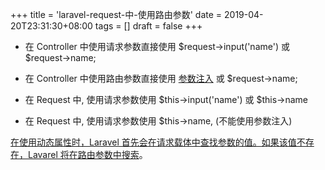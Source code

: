 +++
title = 'laravel-request-中-使用路由参数'
date = 2019-04-20T23:31:30+08:00
tags = []
draft = false
+++

- 在 Controller 中使用请求参数直接使用 \$request->input('name') 或 $request->name;
- 在 Controller 中使用路由参数直接使用 [参数注入](https://learnku.com/docs/laravel/5.8/controllers/3893) 或 $request->name;

- 在 Request 中, 使用请求参数使用 \$this->input('name') 或 $this->name
- 在 Request 中, 使用请求参数使用 $this->name, (不能使用参数注入)

[在使用动态属性时，Laravel 首先会在请求载体中查找参数的值。如果该值不存在，Lavarel 将在路由参数中搜索](https://learnku.com/docs/laravel/5.8/requests/3894)。
